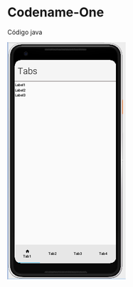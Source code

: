 # Codename-One
Código java


![Tabs](https://github.com/10k63produtora/Codename-One/blob/main/Tabs.png)
